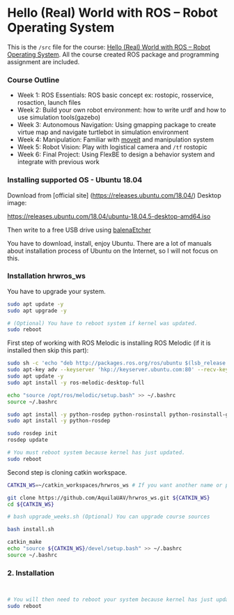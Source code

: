 # Hello (Real) World with ROS – Robot Operating System

This is the `/src` file for the course: [Hello (Real) World with ROS – Robot Operating System](https://learning.edx.org/course/course-v1:DelftX+ROS1x+1T2020/home). All the course created ROS package and programming assignment are included.



### Course Outline

- Week 1: ROS Essentials: ROS basic concept ex: rostopic, rosservice, rosaction, launch files 
- Week 2: Build your own robot environment: how to write urdf and how to use simulation tools(gazebo)
- Week 3: Autonomous Navigation: Using gmapping package to create virtue map and navigate turtlebot in simulation environment 
- Week 4: Manipulation: Familiar with [moveit](https://moveit.ros.org/) and manipulation system 
- Week 5: Robot Vision: Play with logistical camera and `/tf` rostopic
- Week 6: Final Project: Using FlexBE to design a behavior system and integrate with previous work



### Installing supported OS - Ubuntu 18.04

Download from [official site] (https://releases.ubuntu.com/18.04/) Desktop image:

https://releases.ubuntu.com/18.04/ubuntu-18.04.5-desktop-amd64.iso 

Then write to a free USB drive using [balenaEtcher](https://www.balena.io/etcher/)

You have to download, install, enjoy Ubuntu. There are a lot of manuals about installation process of Ubuntu on the Internet, so I will not focus on this.



### Installation hrwros_ws

You have to upgrade your system.

```bash
sudo apt update -y
sudo apt upgrade -y

# (Optional) You have to reboot system if kernel was updated.
sudo reboot
```

First step of working with ROS Melodic is installing ROS Melodic (if it is installed then skip this part):

```bash
sudo sh -c 'echo "deb http://packages.ros.org/ros/ubuntu $(lsb_release -sc) main" > /etc/apt/sources.list.d/ros-latest.list'
sudo apt-key adv --keyserver 'hkp://keyserver.ubuntu.com:80' --recv-key C1CF6E31E6BADE8868B172B4F42ED6FBAB17C654
sudo apt update -y
sudo apt install -y ros-melodic-desktop-full

echo "source /opt/ros/melodic/setup.bash" >> ~/.bashrc
source ~/.bashrc

sudo apt install -y python-rosdep python-rosinstall python-rosinstall-generator python-wstool build-essential
sudo apt install -y python-rosdep

sudo rosdep init
rosdep update

# You must reboot system because kernel has just updated.
sudo reboot
```

Second step is cloning catkin workspace.

```bash
CATKIN_WS=~/catkin_workspaces/hrwros_ws # If you want another name or path fell free to replace this environment variable

git clone https://github.com/AquilaUAV/hrwros_ws.git ${CATKIN_WS}
cd ${CATKIN_WS}

# bash upgrade_weeks.sh (Optional) You can upgrade course sources

bash install.sh

catkin_make
echo "source ${CATKIN_WS}/devel/setup.bash" >> ~/.bashrc
source ~/.bashrc
```



### 2. Installation   



```bash


# You will then need to reboot your system because kernel has just updated.
sudo reboot
```

